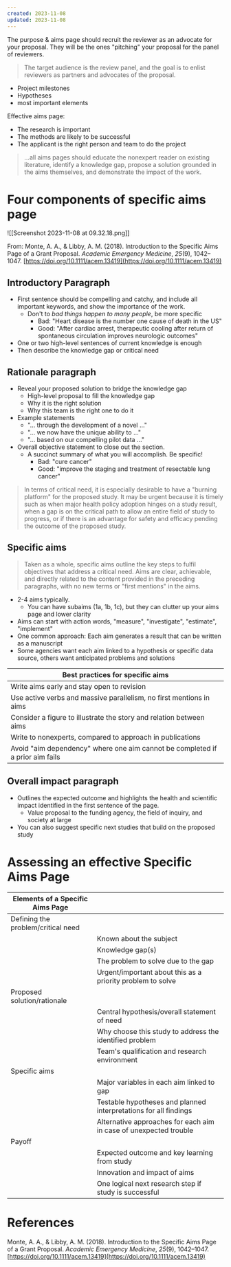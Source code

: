 ```yaml
---
created: 2023-11-08
updated: 2023-11-08
---
```

The purpose & aims page should recruit the reviewer as an advocate for your proposal. They will be the ones "pitching" your proposal for the panel of reviewers.

> The target audience is the review panel, and the goal is to enlist reviewers as partners and advocates of the proposal.

- Project milestones
- Hypotheses
- most important elements

Effective aims page:
- The research is important
- The methods are likely to be successful
- The applicant is the right person and team to do the project

> ...all aims pages should educate the nonexpert reader on existing literature, identify a knowledge gap, propose a solution grounded in the aims themselves, and demonstrate the impact of the work.

# Four components of specific aims page

![[Screenshot 2023-11-08 at 09.32.18.png]]

From: Monte, A. A., & Libby, A. M. (2018). Introduction to the Specific Aims Page of a Grant Proposal. _Academic Emergency Medicine_, _25_(9), 1042–1047. [https://doi.org/10.1111/acem.13419](https://doi.org/10.1111/acem.13419)

## Introductory Paragraph

- First sentence should be compelling and catchy, and include all important keywords, and show the importance of the work.
	- Don't to *bad things happen to many people*, be more specific
		- Bad: "Heart disease is the number one cause of death in the US"
		- Good: "After cardiac arrest, therapeutic cooling after return of spontaneous circulation improves neurologic outcomes"
- One or two high-level sentences of current knowledge is enough
- Then describe the knowledge gap or critical need

## Rationale paragraph

- Reveal your proposed solution to bridge the knowledge gap
	- High-level proposal to fill the knowledge gap
	- Why it is the right solution
	- Why this team is the right one to do it
- Example statements
	- "... through the development of a novel ..."
	- "... we now have the unique ability to ..."
	- "... based on our compelling pilot data ..."
- Overall objective statement to close out the section.
	- A succinct summary of what you will accomplish. Be specific!
		- Bad: "cure cancer"
		- Good: "improve the staging and treatment of resectable lung cancer"

> In terms of critical need, it is especially desirable to have a "burning platform" for the proposed study. It may be urgent because it is timely such as when major health policy adoption hinges on a study result, when a gap is on the critical path to allow an entire field of study to progress, or if there is an advantage for safety and efficacy pending the outcome of the proposed study.

## Specific aims

> Taken as a whole, specific aims outline the key steps to fulfil objectives that address a critical need. Aims are clear, achievable, and directly related to the content provided in the preceding paragraphs, with no new terms or "first mentions" in the aims.

- 2-4 aims typically.
	- You can have subaims (1a, 1b, 1c), but they can clutter up your aims page and lower clarity
- Aims can start with action words, "measure", "investigate", "estimate", "implement"
- One common approach: Each aim generates a result that can be written as a manuscript
- Some agencies want each aim linked to a hypothesis or specific data source, others want anticipated problems and solutions

| **Best practices for specific aims**                                |
| ------------------------------------------------------------------- |
| Write aims early and stay open to revision                          |
| Use active verbs and massive parallelism, no first mentions in aims |
| Consider a figure to illustrate the story and relation between aims |
| Write to nonexperts, compared to approach in publications           |
| Avoid "aim dependency" where one aim cannot be completed if a prior aim fails                                                                    |

## Overall impact paragraph
- Outlines the expected outcome and highlights the health and scientific impact identified in the first sentence of the page.
	- Value proposal to the funding agency, the field of inquiry, and society at large
- You can also suggest specific next studies that build on the proposed study

# Assessing an effective Specific Aims Page

| Elements of a Specific Aims Page   |                                                                   |
| ---------------------------------- | ----------------------------------------------------------------- |
| Defining the problem/critical need |                                                                   |
|                                    | Known about the subject                                           |
|                                    | Knowledge gap(s)                                                  |
|                                    | The problem to solve due to the gap                               |
|                                    | Urgent/important about this as a priority problem to solve        |
| Proposed solution/rationale        |                                                                   |
|                                    | Central hypothesis/overall statement of need                      |
|                                  | Why choose this study to address the identified problem           |
|                                   | Team's qualification and research environment                     |
| Specific aims                      |                                                                   |
|                                   | Major variables in each aim linked to gap                         |
|                                   | Testable hypotheses and planned interpretations for all findings  |
|                                   | Alternative approaches for each aim in case of unexpected trouble |
| Payoff                             |                                                                   |
|                                   | Expected outcome and key learning from study                      |
|                                   | Innovation and impact of aims                                     |
|                                   | One logical next research step if study is successful                                                                  |

# References

Monte, A. A., & Libby, A. M. (2018). Introduction to the Specific Aims Page of a Grant Proposal. _Academic Emergency Medicine_, _25_(9), 1042–1047. [https://doi.org/10.1111/acem.13419](https://doi.org/10.1111/acem.13419)
